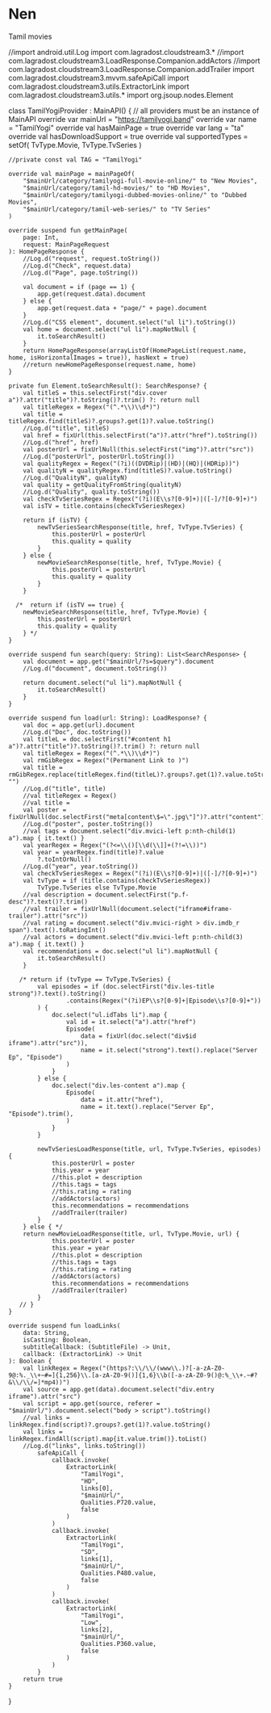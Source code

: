 # Nen
Tamil movies

//import android.util.Log
import com.lagradost.cloudstream3.*
//import com.lagradost.cloudstream3.LoadResponse.Companion.addActors
//import com.lagradost.cloudstream3.LoadResponse.Companion.addTrailer
import com.lagradost.cloudstream3.mvvm.safeApiCall
import com.lagradost.cloudstream3.utils.ExtractorLink
import com.lagradost.cloudstream3.utils.*
import org.jsoup.nodes.Element

class TamilYogiProvider : MainAPI() { // all providers must be an instance of MainAPI
    override var mainUrl = "https://tamilyogi.band"
    override var name = "TamilYogi"
    override val hasMainPage = true
    override var lang = "ta"
    override val hasDownloadSupport = true
    override val supportedTypes = setOf(
        TvType.Movie,
        TvType.TvSeries
    )

    //private const val TAG = "TamilYogi"

    override val mainPage = mainPageOf(
        "$mainUrl/category/tamilyogi-full-movie-online/" to "New Movies",
        "$mainUrl/category/tamil-hd-movies/" to "HD Movies",
        "$mainUrl/category/tamilyogi-dubbed-movies-online/" to "Dubbed Movies",
        "$mainUrl/category/tamil-web-series/" to "TV Series"
    )

    override suspend fun getMainPage(
        page: Int,
        request: MainPageRequest
    ): HomePageResponse {
        //Log.d("request", request.toString())
        //Log.d("Check", request.data)
        //Log.d("Page", page.toString())

        val document = if (page == 1) {
            app.get(request.data).document
        } else {
            app.get(request.data + "page/" + page).document
        }
        //Log.d("CSS element", document.select("ul li").toString())
        val home = document.select("ul li").mapNotNull {
            it.toSearchResult()
        }
        return HomePageResponse(arrayListOf(HomePageList(request.name, home, isHorizontalImages = true)), hasNext = true)
        //return newHomePageResponse(request.name, home)
    }

    private fun Element.toSearchResult(): SearchResponse? {
        val titleS = this.selectFirst("div.cover a")?.attr("title")?.toString()?.trim() ?: return null
        val titleRegex = Regex("(^.*\\)\\d*)")
        val title = titleRegex.find(titleS)?.groups?.get(1)?.value.toString()
        //Log.d("title", titleS)
        val href = fixUrl(this.selectFirst("a")?.attr("href").toString())
        //Log.d("href", href)
        val posterUrl = fixUrlNull(this.selectFirst("img")?.attr("src"))
        //Log.d("posterUrl", posterUrl.toString())
        val qualityRegex = Regex("(?i)((DVDRip)|(HD)|(HQ)|(HDRip))")
        val qualityN = qualityRegex.find(titleS)?.value.toString()
        //Log.d("QualityN", qualityN)
        val quality = getQualityFromString(qualityN)
        //Log.d("Quality", quality.toString())
        val checkTvSeriesRegex = Regex("(?i)(E\\s?[0-9]+)|([-]/?[0-9]+)")
        val isTV = title.contains(checkTvSeriesRegex)

        return if (isTV) {
            newTvSeriesSearchResponse(title, href, TvType.TvSeries) {
                this.posterUrl = posterUrl
                this.quality = quality
            }
        } else {
            newMovieSearchResponse(title, href, TvType.Movie) {
                this.posterUrl = posterUrl
                this.quality = quality
            }
        }

      /*  return if (isTV == true) {
        newMovieSearchResponse(title, href, TvType.Movie) {
            this.posterUrl = posterUrl
            this.quality = quality
        } */
    }

    override suspend fun search(query: String): List<SearchResponse> {
        val document = app.get("$mainUrl/?s=$query").document
        //Log.d("document", document.toString())

        return document.select("ul li").mapNotNull {
            it.toSearchResult()
        }
    }

    override suspend fun load(url: String): LoadResponse? {
        val doc = app.get(url).document
        //Log.d("Doc", doc.toString())
        val titleL = doc.selectFirst("#content h1 a")?.attr("title")?.toString()?.trim() ?: return null
        val titleRegex = Regex("(^.*\\)\\d*)")
        val rmGibRegex = Regex("(Permanent Link to )")
        val title = rmGibRegex.replace(titleRegex.find(titleL)?.groups?.get(1)?.value.toString(), "")
        //Log.d("title", title)
        //val titleRegex = Regex()
        //val title =
        val poster = fixUrlNull(doc.selectFirst("meta[content\$=\".jpg\"]")?.attr("content"))
        //Log.d("poster", poster.toString())
        //val tags = document.select("div.mvici-left p:nth-child(1) a").map { it.text() }
        val yearRegex = Regex("(?<=\\()[\\d(\\]]+(?!=\\))")
        val year = yearRegex.find(title)?.value
            ?.toIntOrNull()
        //Log.d("year", year.toString())
        val checkTvSeriesRegex = Regex("(?i)(E\\s?[0-9]+)|([-]/?[0-9]+)")
        val tvType = if (title.contains(checkTvSeriesRegex))
            TvType.TvSeries else TvType.Movie
        //val description = document.selectFirst("p.f-desc")?.text()?.trim()
        //val trailer = fixUrlNull(document.select("iframe#iframe-trailer").attr("src"))
        //val rating = document.select("div.mvici-right > div.imdb_r span").text().toRatingInt()
        //val actors = document.select("div.mvici-left p:nth-child(3) a").map { it.text() }
        val recommendations = doc.select("ul li").mapNotNull {
            it.toSearchResult()
        }

       /* return if (tvType == TvType.TvSeries) {
            val episodes = if (doc.selectFirst("div.les-title strong")?.text().toString()
                    .contains(Regex("(?i)EP\\s?[0-9]+|Episode\\s?[0-9]+"))
            ) {
                doc.select("ul.idTabs li").map {
                    val id = it.select("a").attr("href")
                    Episode(
                        data = fixUrl(doc.select("div$id iframe").attr("src")),
                        name = it.select("strong").text().replace("Server Ep", "Episode")
                    )
                }
            } else {
                doc.select("div.les-content a").map {
                    Episode(
                        data = it.attr("href"),
                        name = it.text().replace("Server Ep", "Episode").trim(),
                    )
                }
            }

            newTvSeriesLoadResponse(title, url, TvType.TvSeries, episodes) {
                this.posterUrl = poster
                this.year = year
                //this.plot = description
                //this.tags = tags
                //this.rating = rating
                //addActors(actors)
                this.recommendations = recommendations
                //addTrailer(trailer)
            }
        } else { */
        return newMovieLoadResponse(title, url, TvType.Movie, url) {
                this.posterUrl = poster
                this.year = year
                //this.plot = description
                //this.tags = tags
                //this.rating = rating
                //addActors(actors)
                this.recommendations = recommendations
                //addTrailer(trailer)
            }
       // }
    }

    override suspend fun loadLinks(
        data: String,
        isCasting: Boolean,
        subtitleCallback: (SubtitleFile) -> Unit,
        callback: (ExtractorLink) -> Unit
    ): Boolean {
        val linkRegex = Regex("(https?:\\/\\/(www\\.)?[-a-zA-Z0-9@:%._\\+~#=]{1,256}\\.[a-zA-Z0-9()]{1,6}\\b([-a-zA-Z0-9()@:%_\\+.~#?&\\/\\/=]*mp4))")
        val source = app.get(data).document.select("div.entry iframe").attr("src")
        val script = app.get(source, referer = "$mainUrl/").document.select("body > script").toString()
        //val links = linkRegex.find(script)?.groups?.get(1)?.value.toString()
        val links = linkRegex.findAll(script).map{it.value.trim()}.toList()
        //Log.d("links", links.toString())
            safeApiCall {
                callback.invoke(
                    ExtractorLink(
                        "TamilYogi",
                        "HD",
                        links[0],
                        "$mainUrl/",
                        Qualities.P720.value,
                        false
                    )
                )
                callback.invoke(
                    ExtractorLink(
                        "TamilYogi",
                        "SD",
                        links[1],
                        "$mainUrl/",
                        Qualities.P480.value,
                        false
                    )
                )
                callback.invoke(
                    ExtractorLink(
                        "TamilYogi",
                        "Low",
                        links[2],
                        "$mainUrl/",
                        Qualities.P360.value,
                        false
                    )
                )
            }
        return true
    }
}
